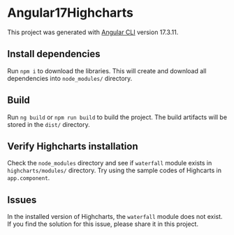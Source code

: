 # Angular17Highcharts

This project was generated with [Angular CLI](https://github.com/angular/angular-cli) version 17.3.11.

## Install dependencies

Run `npm i` to download the libraries. This will create and download all dependencies into `node_modules/` directory.

## Build

Run `ng build` or `npm run build` to build the project. The build artifacts will be stored in the `dist/` directory.

## Verify Highcharts installation

Check the `node_modules` directory and see if `waterfall` module exists in `highcharts/modules/` directory.
Try using the sample codes of Highcarts in `app.component`.

## Issues

In the installed version of Highcharts, the `waterfall` module does not exist.
If you find the solution for this issue, please share it in this project. 